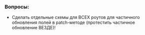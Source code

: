 ### Вопросы:
- Сделать отдельные схемы для ВСЕХ роутов для частичного обновления полей в patch-методе (протестить частичное обновление ВЕЗДЕ)!
